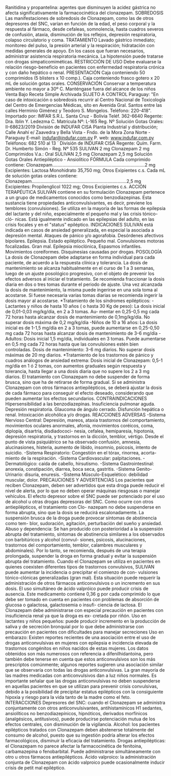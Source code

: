Ranitidina  y  propantelina:  agentes  que  disminuyen  la  acidez 
gástrica  no  afecta  significativamente  la  farmacocinética  del 
clonazepam.
SOBREDOSIS   
Las manifestaciones de sobredosis de Clonazepam, como las de 
otros depresores del SNC, varían en función de la edad, el peso 
corporal y la respuesta al fármaco, desde cefaleas, somnolencia, 
hasta cuadros severos de confusión, ataxia, disminución de los 
reflejos,  depresión  respiratoria,  colapso  circulatorio  y  coma.
TRATAMIENTO
Lavado gástrico inmediato; monitoreo del pulso, la presión arterial 
y  la  respiración;  hidratación  con  medidas  generales  de  apoyo. 
En  los  casos  que  fueran  necesarios,  administrar  asistencia 
respiratoria  mecánica. 
La hipotensión puede tratarse con drogas simpaticomiméticas. 
RESTRICCIÓN  DE  USO
Debe  evaluarse  la  relación  riesgo-beneficio  en  pacientes  con 
enfermedad  respiratoria  crónica  y  con  daño  hepático  o  renal.
PRESENTACIÓN
Caja  conteniendo  50  comprimidos  (5  blisters  x  10  comp.).
Caja conteniendo frasco gotero x 20 mL de solución gotas orales.
CONSERVACIÓN
Conservar  a  temperatura  ambiente  no  mayor  a  30º  C.
Manténgase  fuera  del  alcance  de  los  niños
Venta  Bajo  Receta  Simple  Archivada
SUJETO
A
CONTROL
Paraguay:
"En  caso  de  intoxicación  o  sobredosis  recurrir  al  Centro 
Nacional  de  Toxicología  del  Centro  de  Emergencias  Médicas, 
sito en Avenida Gral. Santos entre las calles Herminio Giménez 
y  Teodoro  S.  Mongelos.
Teléfono:  220-418".
Importado por: IMFAR S.R.L.
Santa Cruz - Bolivia
Teléf. 362-6640
Regente: Dra. Iblin Y.
Ledezma C.
Matrícula Nº: L-165 
Reg. Nº Solución Gotas 
Orales: II-68623/2019
División de INDUFAR CISA
Planta Industrial y distribución;
Calle Anahí e/ Zaavedra y 
Bella Vista - Fndo. de la Mora
Zona Norte - Paraguay
E-mail: indufar@indufar.com.py
P. web: www.indufar.com.py
Teléfonos: 682 510 al 13
´
División de INDUFAR CISA
Regente: Quím. Farm.
Dr. Humberto Simón - Reg. Nº 535
SULIVAN 2 mg 
Clonazepam 2 mg 
Comprimidos 
V.a.: Oral
SULIVAN 2,5 mg
Clonazepam 2,5 mg
Solución Gotas Orales
Antiepiléptico - Ansiolítico
FÓRMULA
Cada  comprimido  contiene:
Clonazepam........................................................................2  mg
Excipientes: Lactosa Monohidrato 35,750 mg; Otros Exipientes c.s.
Cada  mL  de  solución  gotas  orales  contiene:
Clonazepam..........................................................................2,5 mg
Excipientes:  Propilenglicol  1022  mg;  Otros  Excipientes  c.s.
ACCIÓN  TERAPÉUTICA
SULIVAN contiene en su formulación Clonazepam pertenece a 
un  grupo  de  medicamentos  conocidos  como  benzodiazepinas. 
Esta  sustancia  tiene  propiedades  anticonvulsivantes,  es  decir, 
previene  los  temblores  (convulsiones).
Se utiliza en la mayoría de las formas de epilepsia del lactante 
y del niño, especialmente el pequeño mal y las crisis tónico-cló-
nicas. Está igualmente indicado en las epilepsias del adulto, en 
las  crisis  focales  y  en  el  "status"  epiléptico.
INDICACIONES
SULIVAN está indicada en casos de ansiedad generalizada, en 
especial la asociada a depresión mental. Ataques de pánico y/o 
agorafobia.  Desórdenes  afectivos  bipolares.
Epilepsia. Estado epiléptico. Pequeño mal. Convulsiones motoras 
focalizadas. Gran mal. Epilepsia mioclónica, Espasmos infantiles. 
Movimientos  coreiformes.  Disquinesias  causadas  por  drogas.
POSOLOGÍA 
La dosis de Clonazepam debe adaptarse en forma individual para 
cada paciente, de acuerdo a la respuesta clínica y tolerancia. La 
dosis  de  mantenimiento  se  alcanza  habitualmente  en  el  curso 
de  1  a  3  semanas,  luego  de  un  ajuste  posológico  progresivo, 
con  el  objeto  de  prevenir  los  efectos  adversos  al  iniciar  el 
tratamiento. Se recomienda fraccionar la dosis diaria en dos o 
tres tomas durante el periodo de ajuste. Una vez alcanzada la 
dosis de mantenimiento, la misma puede ingerirse en una sola 
toma  al  acostarse.  Si  fuese  necesaria  varias  tomas  diarias  se 
recomienda  ingerir  la  dosis  mayor  al  acostarse.
*Tratamiento de los síndromes epilépticos: - Lactantes  y  niños 
de  hasta  10  años  (  o  hasta  30  Kg  de  peso):
La  dosis  inicial  de  0,01-0,03  mg/kg/día,  en  2  a  3  tomas.  Au-
mentar en 0,25-0,5 mg cada 72 horas hasta alcanzar dosis de
mantenimiento  de  0,1mg/kg/día.
No  superar  dosis  máxima  de  0,2  mg/kg/día
-Niños  de  10  a  16  años:  La  dosis  inicial  es  de  1-1,5  mg/día 
en  2  a  3  tomas,  puede  aumentarse  en  0,25-0,50  mg  cada  72 
horas  hasta  alcanzar  dosis  de  mantenimiento  de  3-6  mg/día
-Adultos:  Dosis  inicial  1,5  mg/día,  individuales  en  3  tomas. 
Puede  aumentarse  en  0,5  mg  cada  72  horas  hasta  que  las 
convulsiones  estén  bien  controladas.  Dosis  de  mantenimiento: 
3-6  mg  diarios.  No  superar  dosis  máximas  de  20  mg  diarios.
*Tratamiento  de  los  trastornos  de  pánico  y  cuadros  análogos 
de  ansiedad  extrema:
Dosis  inicial  de  Clonazepam: 
0,5-1  mg/día  en  1  ó  2  tomas,  con  aumentos  graduales  según 
respuesta  y  tolerancia,  hasta  llegar  a  una  dosis  diaria  que  no 
supere  los  2  a  3  mg  diarios.  El  tratamiento  con  Clonazepam 
no  debe  suspender  de  forma  brusca,  sino  que  ha  de  retirarse 
de  forma  gradual.  Si  se  administra  Clonazepam  con  otros 
fármacos  antiepilépticos,  se  deberá  ajustar  la  dosis  de  cada 
fármaco  para  conseguir  el  efecto  deseado,  considerando  que 
pueden  aumentar  los  efectos  secundarios.
CONTRAINDICACIONES
Hipersensibilidad a las benzodiazepinas. Insuficiencia pulmonar 
aguda.  Depresión  respiratoria.  Glaucoma  de  ángulo  cerrado. 
Disfunción hepática o renal. Intoxicación alcohólica y/o drogas.
REACCIONES  ADVERSAS
-Sistema Nervioso Central: Depresión, mareos, ataxia trastornos 
del  comportamiento,  movimientos  oculares  anormales,  afonía, 
movimientos  coréicos,  coma,  diplopía,  disartria,  disdiadococi-
nesia,  cefalea,  hemiparesia,  hipotonía,  depresión  respiratoria, 
y  trastornos  en  la  dicción,  temblor,  vértigo.
Desde el punto de vista psiquiátrico se ha observado confusión, 
amnesia,  alucinasiones,  histeria,  aumento  de  libido,  insomnio, 
psicosis,  intento  de  suicidio.
-Sistema Respiratorio: Congestión en el tórax, rinorrea, acorta-
miento  de  la  respiración.
-Sistema  Cardiovascular:  palpitaciones.
-Dermatológico:  caída  de  cabello,  hirsutismo.
-Sistema Gastrointestinal: anorexia, constipación, diarrea, boca 
seca,  gastritis.
-Sistema  Genito-Urinario:  disuria,  enuresis.
-Sistema  Músculo-Esquelético:  debilidad  muscular,  dolor. 
PRECAUCIONES  Y  ADVERTENCIAS
Los pacientes que reciben Clonazepam, deben ser advertidos 
que  esta  droga  puede  reducir  el  nivel  de  alerta,  por  lo  que 
no  deben  operar  máquinas  riesgosas  o  manejar  vehículos.  El 
efecto depresor sobre el SNC puede ser potenciado por el uso 
de  alcohol  u  otras  drogas  depresoras  del  SNC.
Como  ocurre  con  otros  antiepilépticos,  el  tratamiento  con  Clo-
nazepam no debe suspenderse en forma abrupta, sino que la 
dosis  se  reducirá  escalonadamente.  La  suspensión  brusca  de 
la  droga  puede  provocar  síntomas  de  abstinencia  como  tem-
blor, sudoración, agitación, perturbación del sueño y ansiedad.
Abuso  y  dependencia:  Se  han  producido  con  posterioridad  a 
la suspensión abrupta del tratamiento, síntomas de abstinencia 
similares  a  los  observados  con  barbitúricos  y  alcohol  (convul-
siones, psicosis, alucinaciones, trastornos del comportamiento, 
temblor,  calambres  musculares  y  abdominales).  Por  lo  tanto, 
se recomienda, después de una terapia prolongada, suspender 
la  droga  en  forma  gradual  y  evitar  la  suspensión  abrupta  del 
tratamiento.
Cuando  el  Clonazepam  se  utiliza  en  pacientes  en  quienes 
coexisten  diferentes  tipos  de  trastornos  convulsivos,  SULIVAN  
puede aumentar la incidencia o precipitar el comienzo de con-
vulsiones  tónico-clónicas  generalizadas  (gran  mal). 
Esta situación puede requerir la administración de otros fármacos 
anticonvulsivos o un incremento en sus dosis. El uso simultáneo 
de  ácido  valpróico  puede  producir  crisis  de  ausencia.
Este  medicamento  contiene  0,36  g  por  cada  comprimido  lo 
que  debe  ser  tomado  en  cuenta  en  pacientes  con  problemas 
de  absorción  de  glucosa  o  galactosa,  galactosemia  o  insufi-
ciencia  de  lactosa.
El  Clonazepam  debe  administrarse  con  especial  precaución 
en  pacientes  con  insuficiencia  renal  ya  que  la  droga  es  ex-
cretada  por  riñón. 
Uso en lactantes y niños pequeños: puede producir incremento 
en la producción de saliva y de secreción bronquial por lo que 
debe administrarse con precaución en pacientes con dificultades 
para  manejar  secreciones
Uso en embarazo: Existen reportes recientes de una asociación 
entre el uso de drogas anticonvulsivas en mujeres con epilepsia 
e incidencia elevada de trastornos congénitos en niños nacidos 
de  estas  mujeres.  Los  datos  obtenidos  son  más  numerosos 
con  referencia  a  difenilhidantoina,  pero  también  debe  tenerse 
en  cuenta  que  estos  anticonvulsivos  son  los  más  prescriptos 
comúnmente; algunos reportes sugieren una asociación similar 
que  se  observaría  con  todas  las  drogas  anticonvulsivas.
La gran mayoría de las madres medicadas con anticonvulsivos 
dan a luz niños normales. Es importante señalar que las drogas 
anticonvulsivas  no  deben  suspenderse  en  aquellas  pacientes 
en que se utilizan para prevenir crisis convulsivas, debido a la 
posibilidad de precipitar estatus epilépticos con la consiguiente  
hipoxia  y  riesgo  para  la  vida  tanto  de  la  madre  como  el  feto.
INTERACCIONES
Depresores  del  SNC:  cuando  el  Clonazepam  se  administra 
conjuntamente  con  otros  anticonvulsivantes,  antihistamínicos 
H1  sedantes,  ansiolíticos  no  benzodiazepínicos,  hipnóticos, 
derivados morfínicos (analgésicos, antitusivos), puede producirse 
potenciación  mutua  de  los  efectos  centrales,  con  disminución 
de  la  vigilancia.
Alcohol:  los  pacientes  epilépticos  tratados  con  Clonazepam 
deben  abstenerse  totalmente  del  consumo  de  alcohol,  puesto 
que  su  ingestión  podría  alterar  los  efectos  farmacológicos, 
disminuir  la  eficacia  del  tratamiento.
Drogas  antiepilépticas:  el  Clonazepam  no  parece  afectar  la 
farmacocinética  de  fenitoina,  carbamazepina  o  fenobarbital. 
Puede administrarse simultáneamente con otro u otros fármacos 
antiepilépticos.
Ácido  valproico:  la  administración  conjunta  de  Clonazepam 
con  ácido  valproico  puede  ocasionalmente  inducir  crisis  de 
petit  mal  epiléptico.